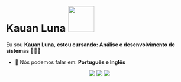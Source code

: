 # Kauan Luna <img src="https://images-wixmp-ed30a86b8c4ca887773594c2.wixmp.com/f/2524c03c-056b-444a-aaa6-c6a751a76e57/djzw92b-a6720b6a-e682-4bf9-9b36-f6e1332cc446.gif?token=eyJ0eXAiOiJKV1QiLCJhbGciOiJIUzI1NiJ9.eyJzdWIiOiJ1cm46YXBwOjdlMGQxODg5ODIyNjQzNzNhNWYwZDQxNWVhMGQyNmUwIiwiaXNzIjoidXJuOmFwcDo3ZTBkMTg4OTgyMjY0MzczYTVmMGQ0MTVlYTBkMjZlMCIsIm9iaiI6W1t7InBhdGgiOiJcL2ZcLzI1MjRjMDNjLTA1NmItNDQ0YS1hYWE2LWM2YTc1MWE3NmU1N1wvZGp6dzkyYi1hNjcyMGI2YS1lNjgyLTRiZjktOWIzNi1mNmUxMzMyY2M0NDYuZ2lmIn1dXSwiYXVkIjpbInVybjpzZXJ2aWNlOmZpbGUuZG93bmxvYWQiXX0.0YJ4pC7P43HODk-PsSb_4f6s5jrklkEpciP9Qe9s7nY" width="70px">

Eu sou <strong>Kauan Luna</strong>, <strong>estou cursando: Análise e desenvolvimento de sistemas</strong> 👨🏻‍💻 

- 📣 Nós podemos falar em: <strong>Português e Inglês</strong>

<div align="center">

  <a href="#" alt="Gmail">
    <img src="https://img.shields.io/badge/-Gmail-FF0000?style=flat-square&labelColor=FF0000&logo=gmail&logoColor=white&link=LINK-DO-SEU-EMAIL"/></a>

  <a href="#" alt="Linkedin">
    <img src="https://img.shields.io/badge/-Linkedin-0e76a8?style=flat-square&logo=Linkedin&logoColor=white&link=LINK-DO-SEU-LINKEDIN" /></a>

  <a href="#" alt="Instagram">
    <img src="https://img.shields.io/badge/-Instagram-DF0174?style=flat-square&labelColor=DF0174&logo=instagram&logoColor=white&link=LINK-DO-SEU-INSTAGRAM"/></a>

</div>
